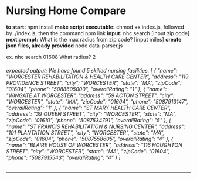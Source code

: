 Nursing Home Compare
============
**to start:** npm install
**make script executable:** chmod +x index.js, followed by ./index.js, then the command npm link 
**input:** nhc search [input zip code]
**next prompt:** What is the max radius from zip code?  [input miles]
**create json files, already provided** node data-parser.js



ex. nhc search 01608
What radius?  2

<h6>
expected output:  We have found 5 skilled nursing facilities.
[
  {
    "name": "WORCESTER REHABILITATION & HEALTH CARE CENTER",
    "address": "119 PROVIDENCE STREET",
    "city": "WORCESTER",
    "state": "MA",
    "zipCode": "01604",
    "phone": "5088605000",
    "overallRating": "1"
  },
  {
    "name": "WINGATE AT WORCESTER",
    "address": "59 ACTON STREET",
    "city": "WORCESTER",
    "state": "MA",
    "zipCode": "01604",
    "phone": "5087913147",
    "overallRating": "1"
  },
  {
    "name": "ST MARY HEALTH CARE CENTER",
    "address": "39 QUEEN STREET",
    "city": "WORCESTER",
    "state": "MA",
    "zipCode": "01610",
    "phone": "5087534791",
    "overallRating": "5"
  },
  {
    "name": "ST FRANCIS REHABILITATION & NURSING CENTER",
    "address": "101 PLANTATION STREET",
    "city": "WORCESTER",
    "state": "MA",
    "zipCode": "01604",
    "phone": "5087558605",
    "overallRating": "4"
  },
  {
    "name": "BLAIRE HOUSE OF WORCESTER",
    "address": "116 HOUGHTON STREET",
    "city": "WORCESTER",
    "state": "MA",
    "zipCode": "01604",
    "phone": "5087915543",
    "overallRating": "4"
  }
]
</h6>

----



